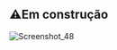 ## ⚠️Em construção 

![Screenshot_48](https://user-images.githubusercontent.com/86238635/170606117-d6658ef8-dd52-4fd6-bb21-c654645c73ba.png)
